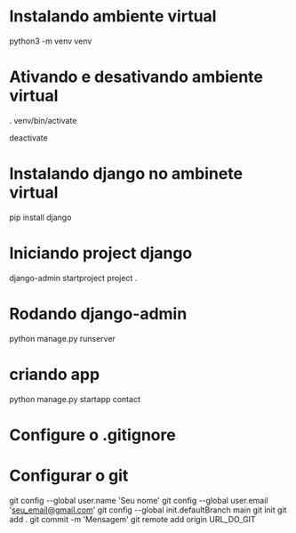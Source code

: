 # Instalando ambiente virtual
python3 -m venv venv

# Ativando e desativando ambiente virtual
. venv/bin/activate

deactivate

# Instalando django no ambinete virtual
pip install django

# Iniciando project django
django-admin startproject project .

# Rodando django-admin
python manage.py runserver

# criando app
python manage.py startapp contact

# Configure o .gitignore
# Configurar o git
git config --global user.name 'Seu nome'
git config --global user.email 'seu_email@gmail.com'
git config --global init.defaultBranch main
git init
git add .
git commit -m 'Mensagem'
git remote add origin URL_DO_GIT


